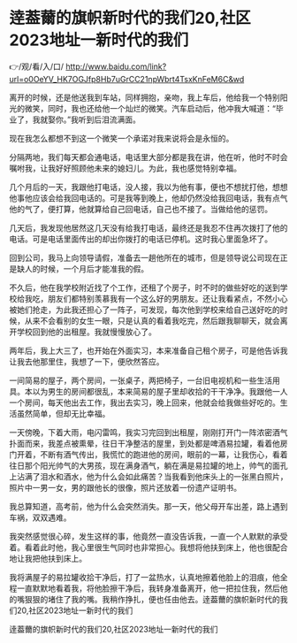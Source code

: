 # 逹葢薾的旗帜新时代的我们20,社区2023地址一新时代的我们

👉/观/看/入/口/ http://www.baidu.com/link?url=o0OeYV_HK7OGJfp8Hb7uGrCC21npWbrt4TsxKnFeM6C&wd


离开的时候，还是他送我到车站，同样拥抱，亲吻，我上车后，他给我一个特别阳光的微笑，同时，我也还给他一个灿烂的微笑。汽车启动后，他冲我大喊道：“毕业了，我就娶你。”我听到后泪流满面。

现在我怎么都想不到这一个微笑一个承诺对我来说将会是永恒的。

分隔两地，我们每天都会通电话，电话里大部分都是我在讲，他在听，他时不时会嘱咐我，让我好好照顾他未来的媳妇儿。为此，我也感觉特别幸福。

几个月后的一天，我跟他打电话，没人接，我以为他有事，便也不想扰打他，想想他事他应该会给我回电话的。可是我等到晚上，他却仍然没给我回电话，我有点气他的气了，便打算，他就算给自己回电话，自己也不接了。当做给他的惩罚。

几天后，我发现他居然这几天没有给我打电话，最终还是我忍不住再次拨打了他的电话。可是电话里面传出的却出你拨打的电话已停机。这时我心里面急坏了。

回到公司，我马上向领导请假，准备去一趟他所在的城市，但是领导说公司现在正是缺人的时候，一个月后才能准我的假。

不久后，他在我学校附近找了个工作，还租了个房子，时不时的做些好吃的送到学校给我吃，朋友们都特别羡慕我有一个这么好的男朋友。还让我看紧点，不然小心被她们抢走，为此我还担心了一阵子，可发现，每次他到学校来给自己送好吃的时候，从来不会看别的女生一眼，只是认真的看着我吃完，然后跟我聊聊天，就会离开学校回到他的出租屋。我就慢慢放心了。

两年后，我上大三了，也开始在外面实习，本来准备自己租个房子，可是他告诉我让我去他那里住，我想了一下，便欣然答应。

一间简易的屋子，两个房间，一张桌子，两把椅子，一台旧电视机和一些生活用具。本以为男生的房间都很乱，本来简易的屋子里却收拾的干干净净。我跟他一人一个房间，每天他出去工作，我出去实习，晚上回来，他就会给我做些好吃的。生活虽然简单，但却无比幸福。

一天傍晚，下着大雨，电闪雷鸣，我实习完回到出租屋，刚刚打开门一阵浓密酒气扑面而来，我差点被熏晕，往日干净整洁的屋里，到处都是啤酒易拉罐，看着他房门开着，不断有酒气传出，我慌忙的跑进他的房间，眼前的一幕，让我伤心，看着往日那个阳光帅气的大男孩，现在满身酒气，躺在满是易拉罐的地上，帅气的面孔上沾满了泪水和酒水，他为什么会如此痛苦？当我看到他床头上的一张黑白照片，照片中一男一女，男的跟他长的很像，照片还放着一份遗产证明书。

我总算知道，高考前，他为什么会突然消失。那一天，他父母开车出差，路上遇到车祸，双双遇难。

我突然感觉很心碎，发生这样的事，他竟然一直没告诉我，一直一个人默默的承受着。看着此时他，我心里很生气同时也非常担心。我想将他扶到床上，他也很配合地让我把他扶到床上。

我将满屋子的易拉罐收拾干净后，打了一盆热水，认真地擦着他脸上的泪痕，他全程一直默默地看着我，将他脸擦干净后，我转身准备离开，他一把拉住我，然后他的嘴狠狠的堵住了我的嘴。我稍作挣扎，便也任由他去。逹葢薾的旗帜新时代的我们20,社区2023地址一新时代的我们

逹葢薾的旗帜新时代的我们20,社区2023地址一新时代的我们
